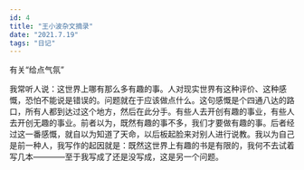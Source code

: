 ```yaml
---
id: 4
title: "王小波杂文摘录"
date: "2021.7.19"
tags: "日记"
---
```


有关“给点气氛”

我常听人说：这世界上哪有那么多有趣的事。人对现实世界有这种评价、这种感慨，恐怕不能说是错误的。问题就在于应该做点什么。这句感慨是个四通八达的路口，所有人都到达过这个地方，然后在此分手。有些人去开创有趣的事业，有些人去开创无趣的事业。前者以为，既然有趣的事不多，我们才要做有趣的事。后者经过这一番感慨，就自以为知道了天命，以后板起脸来对别人进行说教。我以为自己是前一种人，我写作的起因就是：既然这世界上有趣的书是有限的，我何不去试着写几本————至于我写成了还是没写成，这是另一个问题。